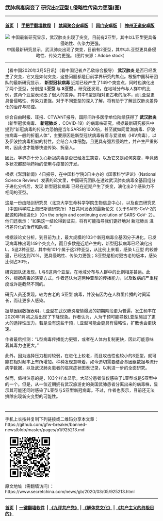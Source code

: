 ### 武肺病毒突变了 研究出2亚型 L侵略性传染力更强(图)
------------------------

#### [首页](https://github.com/gfw-breaker/banned-news/blob/master/README.md) &nbsp;&nbsp;|&nbsp;&nbsp; [手把手翻墙教程](https://github.com/gfw-breaker/guides/wiki) &nbsp;&nbsp;|&nbsp;&nbsp; [禁闻聚合安卓版](https://github.com/gfw-breaker/bn-android) &nbsp;&nbsp;|&nbsp;&nbsp; [网门安卓版](https://github.com/oGate2/oGate) &nbsp;&nbsp;|&nbsp;&nbsp; [神州正道安卓版](https://github.com/SzzdOgate/update) 



<div class="article_right" style="fone-color:#000">
 <p style="text-align: center;">
  <img alt="中国最新研究显示，武汉肺炎出现了突变，目前有2亚型，其中以L亚型更具备侵略性、传染力更强。" src="//img3.secretchina.com/pic/2020/2-24/p2634122a422709819-ss.jpg" style="height:337px; width:600px"/>
  <br>
   中国最新研究显示，武汉肺炎出现了突变，目前有2亚型，其中以L亚型更具备侵略性、传染力更强。（图片来源：Adobe stock）
   <span id="hideid" name="hideid" style="color:red;display:none;">
    <span href="https://www.secretchina.com">
    </span>
   </span>
  </br>
 </p>
 <div id="txt-mid1-t21-2017">
  

---


  </div>
 </div>
 <p>
  【看中国2020年3月5日讯】（看中国记者卢乙欣综合报导）
  <strong>
   <span href="https://www.secretchina.com/news/gb/tag/武汉肺炎" target="_blank">
    武汉肺炎
   </span>
  </strong>
  是否已经发生了突变，它又是如何突变，这些问题都是目前学界研究的焦点。根据中国科研团队的最新研究显示，
  <strong>
   新型冠状病毒
  </strong>
  近期已经产生了149个突变点，同时也演化出了两个亚型，分别是
  <strong>
   L亚型
  </strong>
  与
  <strong>
   S亚型
  </strong>
  。研究还发现，在地域分布与人群中的比例，这两个亚型表现出了很大的差异。其中S型是相对更古老的版本，而L亚型更具备侵略性、传染力更强。对于不同亚型的深入了解，将有助于了解武汉肺炎差异化的治疗与防控。
  <span id="hideid" name="hideid" style="color:red;display:none;">
   <span href="https://www.secretchina.com">
   </span>
  </span>
 </p>
 <p>
  综合自由时报、旺报、CTWANT报导，国际间许多医学单位陆续获得了
  <strong>
   <span href="https://zh.wikipedia.org/wiki/2019%E5%86%A0%E7%8A%B6%E7%97%85%E6%AF%92%E7%97%85" target="_blank">
    武汉肺炎
   </span>
  </strong>
  （新型冠状病毒、
  <strong>
   新冠肺炎
  </strong>
  ，COVID-19）的病毒株研究，根据最新研究报告中提到“新冠病毒的传染力恐怕是当年SARS的1000倍，甚至就如同爱滋病毒、伊波拉病毒一般的折磨人体”，主要原因是新型冠状病毒有着与爱滋病（HIV病毒），以及伊波拉病毒相似的特性，会结合人体细胞，且更具有强烈侵略性，并产生严重影响，因此也才能够快速传染、折磨人。
 </p>
 <p>
  因此，学界亦十分关心新冠病毒是否已经发生突变，以及它又是如何突变，毕竟诸多状况都影响药物的使用与疫苗的开发。
 </p>
 <p>
  根据《澎湃新闻》4日报导，在中国科学院3日主办的《国家科学评论》（National Science Review）发表的论文里，中国研究团队在透过武汉肺炎病毒全基因组分子进化分析后，发现
  <span href="https://www.secretchina.com/news/gb/tag/新型冠状病毒" target="_blank">
   新型冠状病毒
  </span>
  已经在近期产生了突变，演化出2个感染力不相同的亚型。
 </p>
 <p>
  这是一份由陆剑研究员（北京大学生命科学学院生物信息中心），以及崔杰研究员（中国科学院上海巴斯德研究所）3日共同发表的最新论文《关于SARS-CoV-2的起源和持续进化》（On the origin and continuing evolution of SARS-CoV- 2）。他们还表示：“如果这一结论得到证实，将有可能指导我们更好地对
  <span href="https://www.secretchina.com/news/gb/tag/新冠肺炎" target="_blank">
   新冠肺炎
  </span>
  进行差异化的治疗和防控。”
 </p>
 <p>
  根据该论文分析，到目前为止，最大规模的103个新冠病毒全基因分子进化，已发现病毒株出现149个突变点，而且多数是近期产生的，新型冠状病毒已经演化出L、S这2种亚型，其中有101个属于这2种亚型，从比例上来看，感染
  <span href="https://www.secretchina.com/news/gb/tag/L亚型" target="_blank">
   L亚型
  </span>
  的较普遍，已经达到70%，更具侵略性、传染力更强；S亚型是相对更古老的版本，感染比例占30％，
 </p>
 <p>
  研究团队还发现，L与S这两个亚型，在地域分布与人群中的比例相差甚远。此外，根据病毒的演变方式，作者还认为这两种亚型的传播能力，以及致病的严重程度或许是截然不同的。
 </p>
 <p>
  研究人员还发现，较为古老的
  <span href="https://www.secretchina.com/news/gb/tag/S亚型" target="_blank">
   S亚型
  </span>
  病毒，并没有因为在人群里传播的时间延长，而让更多人感染。
 </p>
 <p>
  据基因组数据表明，L亚型在武汉肺炎疫情爆发的初期阶段更为普遍，发生频率在2020年1月初之后出现了下降现象。作者认为，人为干预可能导致L亚型施加了更大的选择性压力，若是没有这些干预，L亚型可能会更具有侵略性，扩散也会更快速。
 </p>
 <p>
  作者最后推测：“L型病毒传播能力更强，或者在人体内复制更快，因此可能意味着其毒力也更大。”
 </p>
 <p>
  此外，因为选择压力相对较弱，在进化上较老，而且攻击性也较小的S亚型，就可能在相对频率上有所增加。种种发现意味着，如今迫切需要结合基因组数据与流行病学数据，以及武汉肺炎患者的临床症状图表记录，以利进一步的全面研究。
 </p>
 <p>
  然而，值得注意的是，103个样本显示，大部分患者仅仅感染了L亚型或是S亚型中的一个。但是，从一位近期拥有武汉旅游史的美国武肺患者分离出来的病毒株，显示其可能还同时感染了L亚型与S亚型新冠病毒。不过，作者也表示，目前还无法排除出现新突变型的可能性。
  <center>
   <div>
    <div id="txt-mid2-t22-2017" style="display: block;  max-height: 351px;  overflow: hidden;">
     <div id="SC-21xxx">
     </div>
     <ins class="adsbygoogle" data-ad-client="ca-pub-1276641434651360" data-ad-format="auto" data-ad-slot="4301710469" data-full-width-responsive="true" style="display:block">
     </ins>
    </div>
   </div>
  </center>
  <div style="padding-top:12px;">
  </div>
 </p>
</div>

<hr/>
手机上长按并复制下列链接或二维码分享本文章：<br/>
https://github.com/gfw-breaker/banned-news/blob/master/pages/p1/925213.md <br/>
<a href='https://github.com/gfw-breaker/banned-news/blob/master/pages/p1/925213.md'><img src='https://github.com/gfw-breaker/banned-news/blob/master/pages/p1/925213.md.png'/></a> <br/>
原文地址（需翻墙访问）：https://www.secretchina.com/news/gb/2020/03/05/925213.html


------------------------
#### [首页](https://github.com/gfw-breaker/banned-news/blob/master/README.md) &nbsp;|&nbsp; [一键翻墙软件](https://github.com/gfw-breaker/nogfw/blob/master/README.md) &nbsp;| [《九评共产党》](https://github.com/gfw-breaker/9ping.md/blob/master/README.md#九评之一评共产党是什么) | [《解体党文化》](https://github.com/gfw-breaker/jtdwh.md/blob/master/README.md) | [《共产主义的终极目的》](https://github.com/gfw-breaker/gczydzjmd.md/blob/master/README.md)


<img src='http://gfw-breaker.win/banned-news/pages/p1/925213.md' width='0px' height='0px'/>